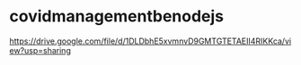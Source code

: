 ﻿# covidmanagementbenodejs

 https://drive.google.com/file/d/1DLDbhE5xvmnvD9GMTGTETAEII4RIKKca/view?usp=sharing
